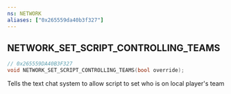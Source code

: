 ```yaml
---
ns: NETWORK
aliases: ["0x265559da40b3f327"]
---
```

## NETWORK_SET_SCRIPT_CONTROLLING_TEAMS

```c
// 0x265559DA40B3F327
void NETWORK_SET_SCRIPT_CONTROLLING_TEAMS(bool override);
```

Tells the text chat system to allow script to set who is on local player's team

